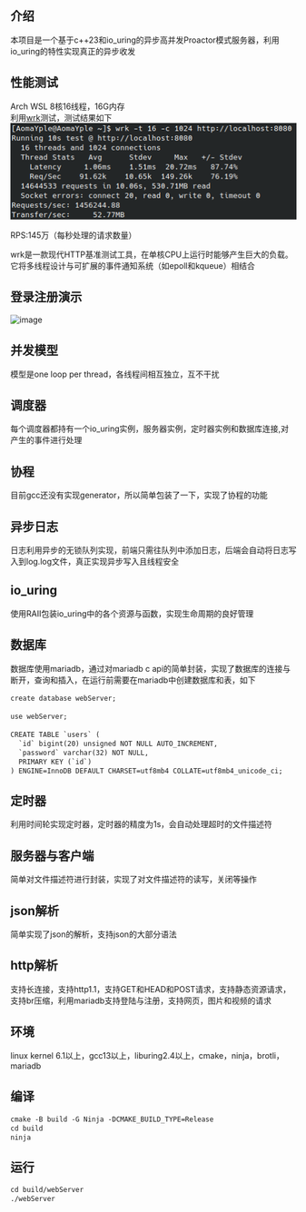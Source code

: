 ## 介绍

本项目是一个基于c++23和io_uring的异步高并发Proactor模式服务器，利用io_uring的特性实现真正的异步收发

## 性能测试

Arch WSL
8核16线程，16G内存  
利用[wrk](https://github.com/wg/wrk)测试，测试结果如下  
![image](test/test.png)

RPS:145万（每秒处理的请求数量）

wrk是一款现代HTTP基准测试工具，在单核CPU上运行时能够产生巨大的负载。它将多线程设计与可扩展的事件通知系统（如epoll和kqueue）相结合

## 登录注册演示

![image](test/test.gif)

## 并发模型

模型是one loop per thread，各线程间相互独立，互不干扰

## 调度器

每个调度器都持有一个io_uring实例，服务器实例，定时器实例和数据库连接,对产生的事件进行处理

## 协程

目前gcc还没有实现generator，所以简单包装了一下，实现了协程的功能

## 异步日志

日志利用异步的无锁队列实现，前端只需往队列中添加日志，后端会自动将日志写入到log.log文件，真正实现异步写入且线程安全

## io_uring

使用RAII包装io_uring中的各个资源与函数，实现生命周期的良好管理

## 数据库

数据库使用mariadb，通过对mariadb c api的简单封装，实现了数据库的连接与断开，查询和插入，在运行前需要在mariadb中创建数据库和表，如下

```shell
create database webServer;

use webServer;

CREATE TABLE `users` (
  `id` bigint(20) unsigned NOT NULL AUTO_INCREMENT,
  `password` varchar(32) NOT NULL,
  PRIMARY KEY (`id`)
) ENGINE=InnoDB DEFAULT CHARSET=utf8mb4 COLLATE=utf8mb4_unicode_ci;
```

## 定时器

利用时间轮实现定时器，定时器的精度为1s，会自动处理超时的文件描述符

## 服务器与客户端

简单对文件描述符进行封装，实现了对文件描述符的读写，关闭等操作

## json解析

简单实现了json的解析，支持json的大部分语法

## http解析

支持长连接，支持http1.1，支持GET和HEAD和POST请求，支持静态资源请求，支持br压缩，利用mariadb支持登陆与注册，支持网页，图片和视频的请求

## 环境

linux kernel 6.1以上，gcc13以上，liburing2.4以上，cmake，ninja，brotli，mariadb

## 编译

```shell 
cmake -B build -G Ninja -DCMAKE_BUILD_TYPE=Release
cd build
ninja
```

## 运行

```shell
cd build/webServer
./webServer
```
